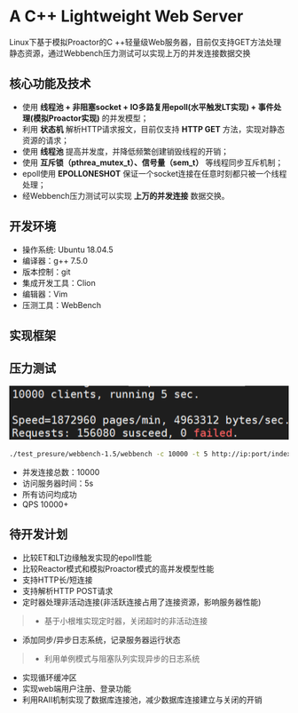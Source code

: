 # A C++ Lightweight Web Server
Linux下基于模拟Proactor的C ++轻量级Web服务器，目前仅支持GET方法处理静态资源，通过Webbench压力测试可以实现上万的并发连接数据交换

## 核心功能及技术
* 使用 **线程池 + 非阻塞socket + IO多路复用epoll(水平触发LT实现) + 事件处理(模拟Proactor实现)** 的并发模型；
* 利用 **状态机** 解析HTTP请求报文，目前仅支持 **HTTP GET** 方法，实现对静态资源的请求；
* 使用 **线程池** 提高并发度，并降低频繁创建销毁线程的开销；
* 使用 **互斥锁（pthrea_mutex_t）、信号量（sem_t）** 等线程同步互斥机制；
* epoll使用 **EPOLLONESHOT** 保证一个socket连接在任意时刻都只被一个线程处理；
* 经Webbench压力测试可以实现 **上万的并发连接** 数据交换。

## 开发环境
* 操作系统: Ubuntu 18.04.5
* 编译器：g++ 7.5.0
* 版本控制：git
* 集成开发工具：Clion
* 编辑器：Vim
* 压测工具：WebBench

## 实现框架

## 压力测试
![image-webbench](https://github.com/cmyDS/WebServer/blob/main/test_presure/webbench_test10000.png)
```bash
./test_presure/webbench-1.5/webbench -c 10000 -t 5 http://ip:port/index.html
```
* 并发连接总数：10000
* 访问服务器时间：5s
* 所有访问均成功
* QPS 10000+

## 待开发计划
* 比较ET和LT边缘触发实现的epoll性能
* 比较Reactor模式和模拟Proactor模式的高并发模型性能
* 支持HTTP长/短连接
* 支持解析HTTP POST请求
* 定时器处理非活动连接(非活跃连接占用了连接资源，影响服务器性能)
>* 基于小根堆实现定时器，关闭超时的非活动连接
* 添加同步/异步日志系统，记录服务器运行状态
>* 利用单例模式与阻塞队列实现异步的日志系统
* 实现循环缓冲区
* 实现web端用户注册、登录功能
* 利用RAII机制实现了数据库连接池，减少数据库连接建立与关闭的开销

